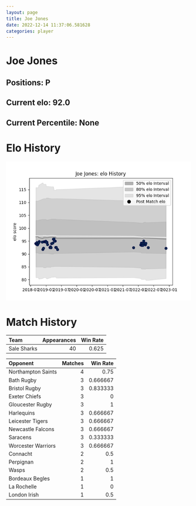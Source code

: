 ```yaml
---  
layout: page  
title: Joe Jones  
date: 2022-12-14 11:37:06.581628  
categories: player  
---
```

# Joe Jones

## Positions: P

## Current elo: 92.0

## Current Percentile: None

# Elo History


![elo history](history_JoeJones.png)
# Match History


| Team        |   Appearances |   Win Rate |
|:------------|--------------:|-----------:|
| Sale Sharks |            40 |      0.625 |

| Opponent           |   Matches |   Win Rate |
|:-------------------|----------:|-----------:|
| Northampton Saints |         4 |   0.75     |
| Bath Rugby         |         3 |   0.666667 |
| Bristol Rugby      |         3 |   0.833333 |
| Exeter Chiefs      |         3 |   0        |
| Gloucester Rugby   |         3 |   1        |
| Harlequins         |         3 |   0.666667 |
| Leicester Tigers   |         3 |   0.666667 |
| Newcastle Falcons  |         3 |   0.666667 |
| Saracens           |         3 |   0.333333 |
| Worcester Warriors |         3 |   0.666667 |
| Connacht           |         2 |   0.5      |
| Perpignan          |         2 |   1        |
| Wasps              |         2 |   0.5      |
| Bordeaux Begles    |         1 |   1        |
| La Rochelle        |         1 |   0        |
| London Irish       |         1 |   0.5      |